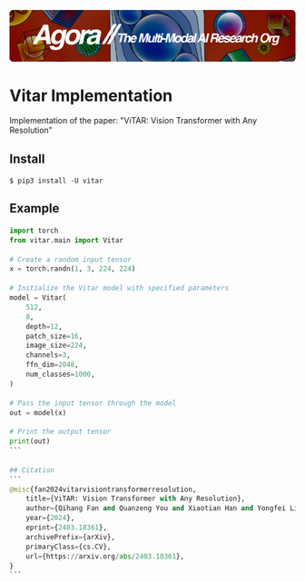 [![Multi-Modality](agorabanner.png)](https://discord.gg/qUtxnK2NMf)

# Vitar Implementation
Implementation of the paper: "ViTAR: Vision Transformer with Any Resolution"

## Install

```
$ pip3 install -U vitar
```

## Example
````python
import torch
from vitar.main import Vitar

# Create a random input tensor
x = torch.randn(1, 3, 224, 224)

# Initialize the Vitar model with specified parameters
model = Vitar(
    512,
    8,
    depth=12,
    patch_size=16,
    image_size=224,
    channels=3,
    ffn_dim=2048,
    num_classes=1000,
)

# Pass the input tensor through the model
out = model(x)

# Print the output tensor
print(out)
```

## Citation
```
@misc{fan2024vitarvisiontransformerresolution,
    title={ViTAR: Vision Transformer with Any Resolution}, 
    author={Qihang Fan and Quanzeng You and Xiaotian Han and Yongfei Liu and Yunzhe Tao and Huaibo Huang and Ran He and Hongxia Yang},
    year={2024},
    eprint={2403.18361},
    archivePrefix={arXiv},
    primaryClass={cs.CV},
    url={https://arxiv.org/abs/2403.18361}, 
}
```